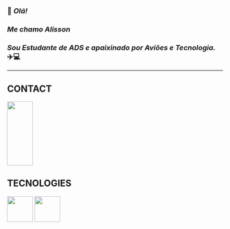 ### 👋 _Olá!_
### _Me chamo Alisson_
### _Sou Estudante de ADS e apaixinado por Aviões e Tecnologia._ :airplane::computer:
----

## CONTACT
<div>
  <a href="https://www.linkedin.com/in/alisson-tavares-8070a5297/" target="_blank" rel="noopener noreferrer">
    <img height="150em" src="https://cdn.jsdelivr.net/gh/devicons/devicon@latest/icons/linkedin/linkedin-original.svg" align="center" heigth="50" width="60">
  </a>
</div>
    
## TECNOLOGIES
  <div>
   <img src="https://cdn.jsdelivr.net/gh/devicons/devicon@latest/icons/python/python-original.svg" align="center" heigth="50" width="60">
   <img src="https://cdn.jsdelivr.net/gh/devicons/devicon@latest/icons/azuresqldatabase/azuresqldatabase-original.svg" align="center" heigth="50" width="60">
  </div>